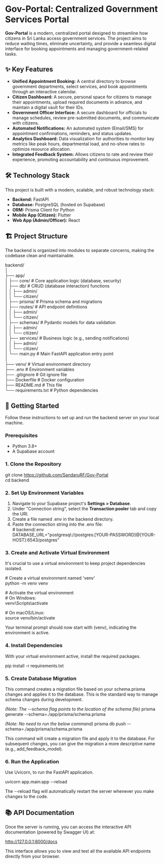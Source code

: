 # **Gov-Portal: Centralized Government Services Portal**

**Gov-Portal** is a modern, centralized portal designed to streamline how citizens in Sri Lanka access government services. The project aims to reduce waiting times, eliminate uncertainty, and provide a seamless digital interface for booking appointments and managing government-related tasks.

## **✨ Key Features**

* **Unified Appointment Booking:** A central directory to browse government departments, select services, and book appointments through an interactive calendar.  
* **Citizen Dashboard:** A secure, personal space for citizens to manage their appointments, upload required documents in advance, and maintain a digital vault for their IDs.  
* **Government Officer Interface:** A secure dashboard for officials to manage schedules, review pre-submitted documents, and communicate with citizens.  
* **Automated Notifications:** An automated system (Email/SMS) for appointment confirmations, reminders, and status updates.  
* **Analytics Dashboard:** Data visualization for authorities to monitor key metrics like peak hours, departmental load, and no-show rates to optimize resource allocation.  
* **Integrated Feedback System:** Allows citizens to rate and review their experience, promoting accountability and continuous improvement.

## **🛠️ Technology Stack**

This project is built with a modern, scalable, and robust technology stack:

* **Backend:** FastAPI  
* **Database:** PostgreSQL (hosted on Supabase)  
* **ORM:** Prisma Client for Python  
* **Mobile App (Citizen):** Flutter
* **Web App (Admin/Officer):** React

## **🏗️ Project Structure**

The backend is organized into modules to separate concerns, making the codebase clean and maintainable.

backend/  
│  
├── app/  
│   ├── core/               \# Core application logic (database, security)  
│   ├── db/                 \# CRUD (database interaction) functions  
│   │   ├── admin/  
│   │   └── citizen/  
│   ├── prisma/             \# Prisma schema and migrations  
│   ├── routes/             \# API endpoint definitions  
│   │   ├── admin/  
│   │   └── citizen/  
│   ├── schemas/            \# Pydantic models for data validation  
│   │   ├── admin/  
│   │   └── citizen/  
│   ├── services/           \# Business logic (e.g., sending notifications)  
│   │   ├── admin/  
│   │   └── citizen/  
│   └── main.py             \# Main FastAPI application entry point  
│  
├── venv/                   \# Virtual environment directory  
├── .env                    \# Environment variables  
├── .gitignore              \# Git ignore file  
├── Dockerfile              \# Docker configuration  
├── README.md               \# This file  
└── requirements.txt        \# Python dependencies

## **🚀 Getting Started**

Follow these instructions to set up and run the backend server on your local machine.

### **Prerequisites**

* Python 3.8+  
* A Supabase account

### **1\. Clone the Repository**

git clone https://github.com/SandaruRF/Gov-Portal  
cd backend

### **2\. Set Up Environment Variables**

1. Navigate to your Supabase project's **Settings \> Database**.  
2. Under "Connection string", select the **Transaction pooler** tab and copy the URI.  
3. Create a file named .env in the backend directory.  
4. Paste the connection string into the .env file:  
   \# backend/.env  
   DATABASE\_URL="postgresql://postgres:\[YOUR-PASSWORD\]@\[YOUR-HOST\]:6543/postgres"

### **3\. Create and Activate Virtual Environment**

It's crucial to use a virtual environment to keep project dependencies isolated.

\# Create a virtual environment named 'venv'  
python \-m venv venv

\# Activate the virtual environment  
\# On Windows:  
venv\\Scripts\\activate

\# On macOS/Linux:  
source venv/bin/activate

Your terminal prompt should now start with (venv), indicating the environment is active.

### **4\. Install Dependencies**

With your virtual environment active, install the required packages.
 
pip install \-r requirements.txt

### **5\. Create Database Migration**

This command creates a migration file based on your schema.prisma changes and applies it to the database. This is the standard way to manage schema changes during development.

*(Note: The \--schema flag points to the location of the schema file)*
prisma generate \--schema=./app/prisma/schema.prisma

*(Note: No need to run the below command)*
prisma db push \--schema=./app/prisma/schema.prisma

This command will create a migration file and apply it to the database. For subsequent changes, you can give the migration a more descriptive name (e.g., add\_feedback\_model).

### **6\. Run the Application**

Use Uvicorn, to run the FastAPI application.

uvicorn app.main:app \--reload

The \--reload flag will automatically restart the server whenever you make changes to the code.

## **📚 API Documentation**

Once the server is running, you can access the interactive API documentation (powered by Swagger UI) at:

http://127.0.0.1:8000/docs

This interface allows you to view and test all the available API endpoints directly from your browser.